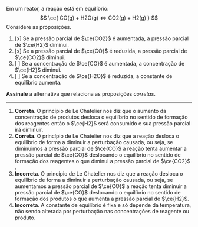 Em um reator, a reação está em equilíbrio:
$$
    \ce{ CO(g) + H2O(g) <=> CO2(g) + H2(g) }
$$
Considere as proposições.

1. [x] Se a pressão parcial de $\ce{CO2}$ é aumentada, a pressão parcial de $\ce{H2}$ diminui.
2. [x] Se a pressão parcial de $\ce{CO}$ é reduzida, a pressão parcial de $\ce{CO2}$ diminui.
3. [ ] Se a concentração de $\ce{CO}$ é aumentada, a concentração de $\ce{H2}$ diminui.
4. [ ] Se a concentração de $\ce{H2O}$ é reduzida, a constante de equilíbrio aumenta.

**Assinale** a alternativa que relaciona as proposições *corretas*.


---


1. **Correta**. O princípio de Le Chatelier nos diz que o aumento da concentração de produtos desloca o equilíbrio no sentido de formação dos reagentes então o $\ce{H2}$ será consumido e sua pressão parcial irá diminuir.
2.  **Correta**. O princípio de Le Chatelier nos diz que a reação desloca o equilíbrio de forma a diminuir a perturbação causada, ou seja, se diminuimos a pressão parcial de $\ce{CO}$ a reação tenta aumentar a pressão parcial de $\ce{CO}$ deslocando o equilíbrio no sentido de formação dos reagentes o que diminui a pressão parcial de $\ce{CO2}$ .
3.   **Incorreta**. O princípio de Le Chatelier nos diz que a reação desloca o equilíbrio de forma a diminuir a perturbação causada, ou seja, se aumentamos a pressão parcial de $\ce{CO}$ a reação tenta diminuir a pressão parcial de $\ce{CO}$ deslocando o equilíbrio no sentido de formação dos produtos o que aumenta a pressão parcial de $\ce{H2}$.
4.    **Incorreta**. A constante de equilíbrio é fixa e só depende da temperatura, não sendo alterada por perturbação nas concentrações de reagente ou produto.


